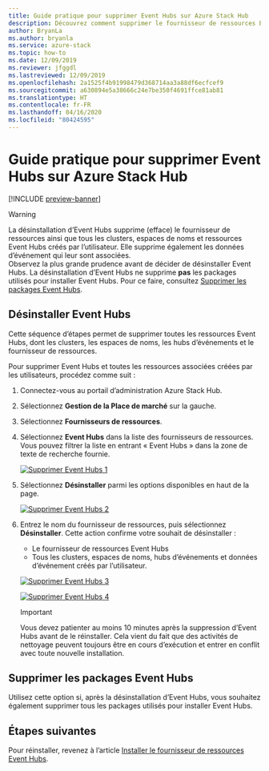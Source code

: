 ```yaml
---
title: Guide pratique pour supprimer Event Hubs sur Azure Stack Hub
description: Découvrez comment supprimer le fournisseur de ressources Event Hubs sur Azure Stack Hub.
author: BryanLa
ms.author: bryanla
ms.service: azure-stack
ms.topic: how-to
ms.date: 12/09/2019
ms.reviewer: jfggdl
ms.lastreviewed: 12/09/2019
ms.openlocfilehash: 2a1525f4b91998479d368714aa3a88df6ecfcef9
ms.sourcegitcommit: a630894e5a38666c24e7be350f4691ffce81ab81
ms.translationtype: HT
ms.contentlocale: fr-FR
ms.lasthandoff: 04/16/2020
ms.locfileid: "80424595"
---
```

# <a name="how-to-remove-event-hubs-on-azure-stack-hub"></a>Guide pratique pour supprimer Event Hubs sur Azure Stack Hub

[!INCLUDE [preview-banner](../includes/event-hubs-preview.md)]

> [!WARNING]
> La désinstallation d’Event Hubs supprime (efface) le fournisseur de ressources ainsi que tous les clusters, espaces de noms et ressources Event Hubs créés par l’utilisateur. Elle supprime également les données d’événement qui leur sont associées.  
> Observez la plus grande prudence avant de décider de désinstaller Event Hubs. La désinstallation d’Event Hubs ne supprime **pas** les packages utilisés pour installer Event Hubs. Pour ce faire, consultez [Supprimer les packages Event Hubs](#delete-event-hubs-packages).

## <a name="uninstall-event-hubs"></a>Désinstaller Event Hubs

Cette séquence d’étapes permet de supprimer toutes les ressources Event Hubs, dont les clusters, les espaces de noms, les hubs d’événements et le fournisseur de ressources.

Pour supprimer Event Hubs et toutes les ressources associées créées par les utilisateurs, procédez comme suit :

1. Connectez-vous au portail d’administration Azure Stack Hub.
2. Sélectionnez **Gestion de la Place de marché** sur la gauche.
3. Sélectionnez **Fournisseurs de ressources**.
4. Sélectionnez **Event Hubs** dans la liste des fournisseurs de ressources. Vous pouvez filtrer la liste en entrant « Event Hubs » dans la zone de texte de recherche fournie.

   [![Supprimer Event Hubs 1](media/event-hubs-rp-remove/1-uninstall.png)](media/event-hubs-rp-remove/1-uninstall.png#lightbox)

5. Sélectionnez **Désinstaller** parmi les options disponibles en haut de la page.

   [![Supprimer Event Hubs 2](media/event-hubs-rp-remove/2-uninstall.png)](media/event-hubs-rp-remove/2-uninstall.png#lightbox)

6. Entrez le nom du fournisseur de ressources, puis sélectionnez **Désinstaller**. Cette action confirme votre souhait de désinstaller :
   - Le fournisseur de ressources Event Hubs
   - Tous les clusters, espaces de noms, hubs d’événements et données d’événement créés par l’utilisateur.

   [![Supprimer Event Hubs 3](media/event-hubs-rp-remove/3-uninstall.png)](media/event-hubs-rp-remove/3-uninstall.png#lightbox)

   [![Supprimer Event Hubs 4](media/event-hubs-rp-remove/4-uninstall.png)](media/event-hubs-rp-remove/4-uninstall.png#lightbox)

   > [!IMPORTANT]
   > Vous devez patienter au moins 10 minutes après la suppression d’Event Hubs avant de le réinstaller. Cela vient du fait que des activités de nettoyage peuvent toujours être en cours d’exécution et entrer en conflit avec toute nouvelle installation.

## <a name="delete-event-hubs-packages"></a>Supprimer les packages Event Hubs

Utilisez cette option si, après la désinstallation d’Event Hubs, vous souhaitez également supprimer tous les packages utilisés pour installer Event Hubs. 

## <a name="next-steps"></a>Étapes suivantes

Pour réinstaller, revenez à l’article [Installer le fournisseur de ressources Event Hubs](event-hubs-rp-install.md).